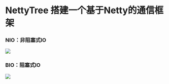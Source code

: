 # NettyTree  搭建一个基于Netty的通信框架
### NIO：非阻塞式IO
![](https://i.imgur.com/kfLrsEX.png)

### BIO：阻塞式IO

![](https://i.imgur.com/pexdC02.png)
